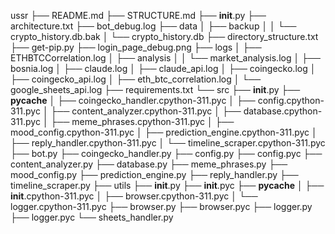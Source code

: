 ussr
├── README.md
├── STRUCTURE.md
├── __init__.py
├── architecture.txt
├── bot_debug.log
├── data
│   ├── backup
│   │   └── crypto_history.db.bak
│   └── crypto_history.db
├── directory_structure.txt
├── get-pip.py
├── login_page_debug.png
├── logs
│   ├── ETHBTCCorrelation.log
│   ├── analysis
│   │   └── market_analysis.log
│   ├── bosnia.log
│   ├── claude.log
│   ├── claude_api.log
│   ├── coingecko.log
│   ├── coingecko_api.log
│   ├── eth_btc_correlation.log
│   └── google_sheets_api.log
├── requirements.txt
└── src
    ├── __init__.py
    ├── __pycache__
    │   ├── coingecko_handler.cpython-311.pyc
    │   ├── config.cpython-311.pyc
    │   ├── content_analyzer.cpython-311.pyc
    │   ├── database.cpython-311.pyc
    │   ├── meme_phrases.cpython-311.pyc
    │   ├── mood_config.cpython-311.pyc
    │   ├── prediction_engine.cpython-311.pyc
    │   ├── reply_handler.cpython-311.pyc
    │   └── timeline_scraper.cpython-311.pyc
    ├── bot.py
    ├── coingecko_handler.py
    ├── config.py
    ├── config.pyc
    ├── content_analyzer.py
    ├── database.py
    ├── meme_phrases.py
    ├── mood_config.py
    ├── prediction_engine.py
    ├── reply_handler.py
    ├── timeline_scraper.py
    ├── utils
        ├── __init__.py
        ├── __init__.pyc
        ├── __pycache__
        │   ├── __init__.cpython-311.pyc
        │   ├── browser.cpython-311.pyc
        │   └── logger.cpython-311.pyc
        ├── browser.py
        ├── browser.pyc
        ├── logger.py
        ├── logger.pyc
        └── sheets_handler.py

